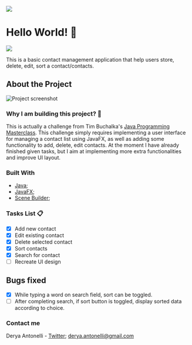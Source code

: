 ![](https://img.shields.io/github/commit-activity/w/D-Antonelli/Java-JavaFX-ContactList?color=green&style=plastic)
# Hello World! :raising_hand:
 <img src="https://media.giphy.com/media/qLeXLs6icdNYs/giphy.gif">
 
 This is a basic contact management application that help users store, delete, edit, sort a contact/contacts.
 
 ## About the Project
 ![Project screenshot](https://media.giphy.com/media/QVP5oUK9KKcHCJyjeJ/giphy.gif)

 ### Why I am building this project? :thinking:
 This is actually a challenge from Tim Buchalka's [Java Programming Masterclass](https://www.udemy.com/course/java-the-complete-java-developer-course/). This challenge simply requires implementing a user interface for managing a contact list using JavaFX, as well as adding some functionality to add, delete, edit contacts. At the moment I have already finished given tasks, but I aim at implementing more extra functionalities and improve UI layout.
 ### Built With
 * [Java](https://www.oracle.com/java/technologies/);
 * [JavaFX](https://openjfx.io/);
 * [Scene Builder](https://gluonhq.com/products/scene-builder/);
 
 ### Tasks List :clipboard:
 - [x] Add new contact
 - [x] Edit existing contact
 - [x] Delete selected contact
 - [x] Sort contacts
 - [x] Search for contact
 - [ ] Recreate UI design
 
 ## Bugs fixed
 - [x] While typing a word on search field, sort can be toggled.
 - [ ] After completing search, if sort button is toggled, display sorted data according to choice. 
   
 ### Contact me
 Derya Antonelli - [Twitter](https://twitter.com/antonelli_a); derya.antonelli@gmail.com
 
